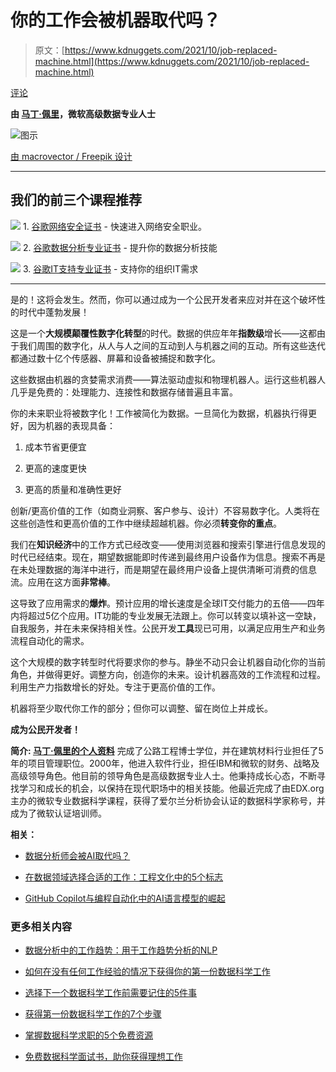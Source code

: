 # 你的工作会被机器取代吗？

> 原文：[https://www.kdnuggets.com/2021/10/job-replaced-machine.html](https://www.kdnuggets.com/2021/10/job-replaced-machine.html)

[评论](#comments)

**由 [马丁·佩里](https://www.linkedin.com/in/martinperry/)，微软高级数据专业人士**

![图示](../Images/5d64ae6bb5d2ded0e7c8a4f2c0da8fd1.png)

[由 macrovector / Freepik 设计](https://www.freepik.com)

* * *

## 我们的前三个课程推荐

![](../Images/0244c01ba9267c002ef39d4907e0b8fb.png) 1\. [谷歌网络安全证书](https://www.kdnuggets.com/google-cybersecurity) - 快速进入网络安全职业。

![](../Images/e225c49c3c91745821c8c0368bf04711.png) 2\. [谷歌数据分析专业证书](https://www.kdnuggets.com/google-data-analytics) - 提升你的数据分析技能

![](../Images/0244c01ba9267c002ef39d4907e0b8fb.png) 3\. [谷歌IT支持专业证书](https://www.kdnuggets.com/google-itsupport) - 支持你的组织IT需求

* * *

是的！这将会发生。然而，你可以通过成为一个公民开发者来应对并在这个破坏性的时代中蓬勃发展！

这是一个**大规模颠覆性数字化转型**的时代。数据的供应年年**指数级**增长——这都由于我们周围的数字化，从人与人之间的互动到人与机器之间的互动。所有这些迭代都通过数十亿个传感器、屏幕和设备被捕捉和数字化。

这些数据由机器的贪婪需求消费——算法驱动虚拟和物理机器人。运行这些机器人几乎是免费的：处理能力、连接性和数据存储普遍且丰富。

你的未来职业将被数字化！工作被简化为数据。一旦简化为数据，机器执行得更好，因为机器的表现具备：

1.  成本节省更便宜

1.  更高的速度更快

1.  更高的质量和准确性更好

创新/更高价值的工作（如商业洞察、客户参与、设计）不容易数字化。人类将在这些创造性和更高价值的工作中继续超越机器。你必须**转变你的重点**。

我们在**知识经济**中的工作方式已经改变——使用浏览器和搜索引擎进行信息发现的时代已经结束。现在，期望数据能即时传递到最终用户设备作为信息。搜索不再是在未处理数据的海洋中进行，而是期望在最终用户设备上提供清晰可消费的信息流。应用在这方面**非常棒**。

这导致了应用需求的**爆炸**。预计应用的增长速度是全球IT交付能力的五倍——四年内将超过5亿个应用。IT功能的专业发展无法跟上。你可以转变以填补这一空缺，自我服务，并在未来保持相关性。公民开发**工具**现已可用，以满足应用生产和业务流程自动化的需求。

这个大规模的数字转型时代将要求你的参与。静坐不动只会让机器自动化你的当前角色，并做得更好。调整方向，创造你的未来。设计机器高效的工作流程和过程。利用生产力指数增长的好处。专注于更高价值的工作。

机器将至少取代你工作的部分；但你可以调整、留在岗位上并成长。

**成为公民开发者！**

**简介: [马丁·佩里的个人资料](https://www.linkedin.com/in/martinperry/)** 完成了公路工程博士学位，并在建筑材料行业担任了5年的项目管理职位。2000年，他进入软件行业，担任IBM和微软的财务、战略及高级领导角色。他目前的领导角色是高级数据专业人士。他秉持成长心态，不断寻找学习和成长的机会，以保持在现代职场中的相关技能。他最近完成了由EDX.org主办的微软专业数据科学课程，获得了爱尔兰分析协会认证的数据科学家称号，并成为了微软认证培训师。

**相关：**

+   [数据分析师会被AI取代吗？](/2021/10/data-analysts-replaced-ai.html)

+   [在数据领域选择合适的工作：工程文化中的5个标志](/2021/10/choose-right-job-data-signs-engineering-culture.html)

+   [GitHub Copilot与编程自动化中的AI语言模型的崛起](/2021/09/github-copilot-rise-ai-language-models-programming-automation.html)

### 更多相关内容

+   [数据分析中的工作趋势：用于工作趋势分析的NLP](https://www.kdnuggets.com/job-trends-in-data-analytics-nlp-for-job-trend-analysis)

+   [如何在没有任何工作经验的情况下获得你的第一份数据科学工作](https://www.kdnuggets.com/2021/02/first-job-data-science-without-work-experience.html)

+   [选择下一个数据科学工作前需要记住的5件事](https://www.kdnuggets.com/2022/01/5-things-keep-mind-selecting-next-job.html)

+   [获得第一份数据科学工作的7个步骤](https://www.kdnuggets.com/7-steps-to-landing-your-first-data-science-job)

+   [掌握数据科学求职的5个免费资源](https://www.kdnuggets.com/5-free-resources-to-master-your-data-science-job-search)

+   [免费数据科学面试书，助你获得理想工作](https://www.kdnuggets.com/free-data-science-interview-book-to-land-your-dream-job)
